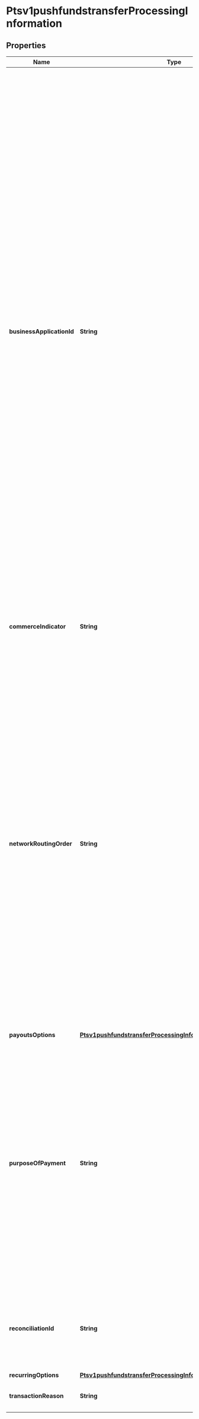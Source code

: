 
# Ptsv1pushfundstransferProcessingInformation

## Properties
Name | Type | Description | Notes
------------ | ------------- | ------------- | -------------
**businessApplicationId** | **String** |  Payouts transaction type. Required for Mastercard Send.  Valid Values- Visa Platform Connect: - &#x60;AA&#x60;: Account to account. - &#x60;CP&#x60;: Card bill payment - &#x60;FD&#x60;: Funds disbursement (general) - &#x60;GD&#x60;: Government disbursement - &#x60;MD&#x60;: Merchant disbursement (acquirers or aggregators settling to merchants). - &#x60;PP&#x60;: Person to person. - &#x60;TU&#x60;: Top-up for enhanced prepaid loads.   Mastercard Send: - &#x60;BB&#x60;: Business to business. - &#x60;BD&#x60;: Business Disbursement - &#x60;CP&#x60;: Card bill payment - &#x60;GD&#x60;: Government disbursement - &#x60;MD&#x60;: Merchant disbursement (acquirers or aggregators settling to merchants). - &#x60;OG&#x60;: Online gambling payout.   Chase Paymentech Solutions: - &#x60;AA&#x60;: Account to account. - &#x60;FD&#x60;: Funds disbursement (general) - &#x60;MD&#x60;: Merchant disbursement (acquirers or aggregators settling to merchants). - &#x60;PP&#x60;: Person to person.   FDC Compass: - &#x60;BB&#x60;: Business to business. - &#x60;BI&#x60;: Bank-initiated money transfer. - &#x60;FD&#x60;: Funds disbursement (general) - &#x60;GD&#x60;: Government disbursement - &#x60;GP&#x60;: Gambling Payment - &#x60;LO&#x60;: Loyalty Offers - &#x60;MD&#x60;: Merchant disbursement (acquirers or aggregators settling to merchants). - &#x60;MI&#x60;: Merchant initated money transfer - &#x60;OG&#x60;: Online gambling payout. - &#x60;PD&#x60;: Payroll pension disbursement. - &#x60;PP&#x60;: Person to person. - &#x60;WT&#x60;: Wallet transfer.  |  [optional]
**commerceIndicator** | **String** | Type of transaction.  Value for an OCT transaction: internet  For details, see the e_commerce_indicator field description in Payouts Using the SCMP API.  | 
**networkRoutingOrder** | **String** | Visa Platform Connect This field is optionally used by Push Payments Gateway participants (merchants and acquirers) to get the attributes for specified networks only. The networks specified in this field must be a subset of the information provided during program enrollment. Refer to Sharing Group Code/Network Routing Order. Note: Supported only in US for domestic transactions involving Push Payments Gateway Service.  VisaNet checks to determine if there are issuer routing preferences for any of the networks specified by the network routing order. If an issuer preference exists for one of the specified debit networks, VisaNet makes a routing selection based on the issuer’s preference. If an issuer preference exists for more than one of the specified debit networks, or if no issuer preference exists, VisaNet makes a selection based on the acquirer’s routing priorities.  For details, see the network_order field description in BIN Lookup Service Using the SCMP API.  |  [optional]
**payoutsOptions** | [**Ptsv1pushfundstransferProcessingInformationPayoutsOptions**](Ptsv1pushfundstransferProcessingInformationPayoutsOptions.md) |  |  [optional]
**purposeOfPayment** | **String** | This will send purpose of funds code for original credit transactions (OCTs).  Visa Platform Connect (VPC) This will send purpose of transaction code for original credit transactions (OCTs). Purpose of Payment codes are defined by the recipient issuer&#39;s country and vary by country.  Mastercard Send: - &#x60;00&#x60;: Family Support - &#x60;01&#x60;: Regular Labor Transfers (expatriates), - &#x60;02&#x60;: Travel &amp; Tourism - &#x60;03&#x60;: Education - &#x60;04&#x60;: Hospitalization &amp; Medical Treatment, - &#x60;05&#x60;: Emergency Need - &#x60;06&#x60;: Savings - &#x60;07&#x60;: Gifts - &#x60;08&#x60;: Other - &#x60;09&#x60;: Salary - &#x60;10&#x60;: Crowd lending - &#x60;11&#x60;: Crypto currency - &#x60;12&#x60;: Refund to original card - &#x60;13&#x60;: Refund to new card  |  [optional]
**reconciliationId** | **String** | Please check with Cybersource customer support to see if your merchant account is configured correctly so you can include this field in your request.  For Payouts: max length for FDCCompass is String (22).  |  [optional]
**recurringOptions** | [**Ptsv1pushfundstransferProcessingInformationRecurringOptions**](Ptsv1pushfundstransferProcessingInformationRecurringOptions.md) |  |  [optional]
**transactionReason** | **String** | Transaction reason code.  This field applies only to Visa Platform Connect  |  [optional]



